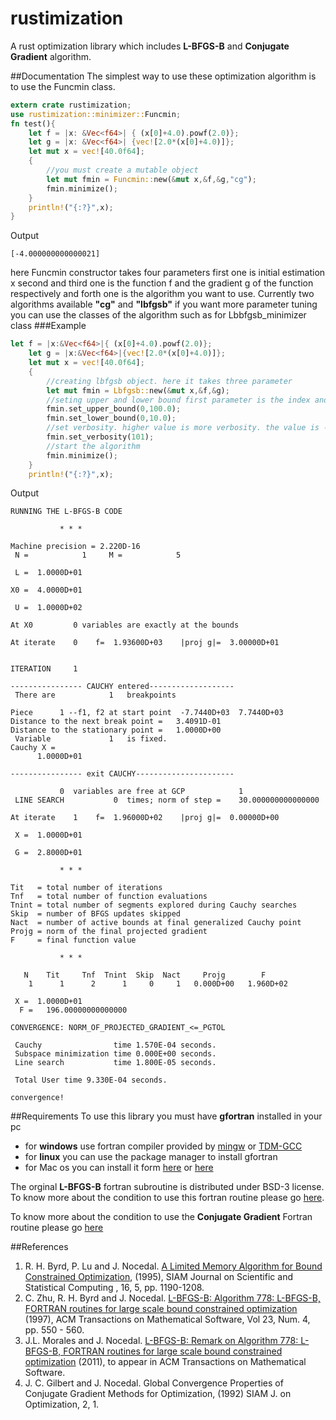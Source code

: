 # rustimization
A rust optimization library which includes **L-BFGS-B** and **Conjugate Gradient** algorithm.

##Documentation
The simplest way to use these optimization algorithm is to use the Funcmin class.
```rust
extern crate rustimization;
use rustimization::minimizer::Funcmin;
fn test(){
    let f = |x: &Vec<f64>| { (x[0]+4.0).powf(2.0)};
    let g = |x: &Vec<f64>| {vec![2.0*(x[0]+4.0)]};
    let mut x = vec![40.0f64];
    {
        //you must create a mutable object
        let mut fmin = Funcmin::new(&mut x,&f,&g,"cg");
        fmin.minimize();
    }
    println!("{:?}",x);
}
```
Output
```
[-4.000000000000021]
```
here Funcmin constructor takes four parameters first one is initial estimation x second and third one is the function f and
the gradient g of the function respectively and forth one is the algorithm you want to use. Currently two algorithms 
available **"cg"** and **"lbfgsb"**
if you want more parameter tuning you can use the classes of the algorithm such as for Lbbfgsb_minimizer class
###Example
```rust
let f = |x:&Vec<f64>|{ (x[0]+4.0).powf(2.0)};
    let g = |x:&Vec<f64>|{vec![2.0*(x[0]+4.0)]};
    let mut x = vec![40.0f64];
    {
        //creating lbfgsb object. here it takes three parameter
        let mut fmin = Lbfgsb::new(&mut x,&f,&g);
        //seting upper and lower bound first parameter is the index and second one is value
        fmin.set_upper_bound(0,100.0);
        fmin.set_lower_bound(0,10.0);
        //set verbosity. higher value is more verbosity. the value is -1<= to <=101
        fmin.set_verbosity(101);
        //start the algorithm
        fmin.minimize();
    }
    println!("{:?}",x);
```
Output
```
RUNNING THE L-BFGS-B CODE

           * * *

Machine precision = 2.220D-16
 N =            1     M =            5

 L =  1.0000D+01

X0 =  4.0000D+01

 U =  1.0000D+02

At X0         0 variables are exactly at the bounds

At iterate    0    f=  1.93600D+03    |proj g|=  3.00000D+01


ITERATION     1

---------------- CAUCHY entered-------------------
 There are            1   breakpoints 

Piece      1 --f1, f2 at start point  -7.7440D+03  7.7440D+03
Distance to the next break point =   3.4091D-01
Distance to the stationary point =   1.0000D+00
 Variable             1   is fixed.
Cauchy X =  
      1.0000D+01

---------------- exit CAUCHY----------------------

           0  variables are free at GCP            1
 LINE SEARCH           0  times; norm of step =    30.000000000000000     

At iterate    1    f=  1.96000D+02    |proj g|=  0.00000D+00

 X =  1.0000D+01

 G =  2.8000D+01

           * * *

Tit   = total number of iterations
Tnf   = total number of function evaluations
Tnint = total number of segments explored during Cauchy searches
Skip  = number of BFGS updates skipped
Nact  = number of active bounds at final generalized Cauchy point
Projg = norm of the final projected gradient
F     = final function value

           * * *

   N    Tit     Tnf  Tnint  Skip  Nact     Projg        F
    1      1      2      1     0     1   0.000D+00   1.960D+02

 X =  1.0000D+01
  F =   196.00000000000000     

CONVERGENCE: NORM_OF_PROJECTED_GRADIENT_<=_PGTOL            

 Cauchy                time 1.570E-04 seconds.
 Subspace minimization time 0.000E+00 seconds.
 Line search           time 1.800E-05 seconds.

 Total User time 9.330E-04 seconds.

convergence!
```
##Requirements
To use this library you must have **gfortran** installed in your pc
* for **windows** use fortran compiler provided by [mingw](http://www.mingw.org/) or [TDM-GCC](http://tdm-gcc.tdragon.net/)
* for **linux** you can use the package manager to install gfortran
* for Mac os you can install it form [here](http://hpc.sourceforge.net/) or [here](http://sourceforge.net/projects/hpc/files/hpc/g95/gfortran-mlion.tar.gz)

The orginal **L-BFGS-B** fortran subroutine is distributed under BSD-3 license. To know more about the condition to use this fortran routine please go [here](http://users.iems.northwestern.edu/~nocedal/lbfgsb.html).

To know more about the condition to use the **Conjugate Gradient** Fortran routine please go [here](http://users.iems.northwestern.edu/~nocedal/lbfgsb.html) 

##References
1. R. H. Byrd, P. Lu and J. Nocedal. [A Limited Memory Algorithm for Bound Constrained Optimization](http://www.ece.northwestern.edu/~nocedal/PSfiles/limited.ps.gz), (1995), SIAM Journal on Scientific and Statistical Computing , 16, 5, pp. 1190-1208.
2. C. Zhu, R. H. Byrd and J. Nocedal. [L-BFGS-B: Algorithm 778: L-BFGS-B, FORTRAN routines for large scale bound constrained optimization](http://www.ece.northwestern.edu/~nocedal/PSfiles/lbfgsb.ps.gz) (1997), ACM Transactions on Mathematical Software, Vol 23, Num. 4, pp. 550 - 560.
3. J.L. Morales and J. Nocedal. [L-BFGS-B: Remark on Algorithm 778: L-BFGS-B, FORTRAN routines for large scale bound constrained optimization](http://www.ece.northwestern.edu/~morales/PSfiles/acm-remark.pdf) (2011), to appear in ACM Transactions on Mathematical Software.
4. J. C. Gilbert and J. Nocedal. Global Convergence Properties of Conjugate Gradient Methods for Optimization, (1992) SIAM J. on Optimization, 2, 1.


